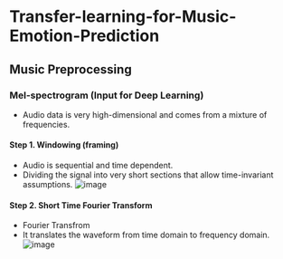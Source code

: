 # Transfer-learning-for-Music-Emotion-Prediction
## Music Preprocessing
### Mel-spectrogram (Input for Deep Learning)
  * Audio data is very high-dimensional and comes from a mixture of frequencies.
#### Step 1. Windowing (framing)
  * Audio is sequential and time dependent.
  * Dividing the signal into very short sections that allow time-invariant assumptions.
![image](https://user-images.githubusercontent.com/67357059/123906225-bb9b8300-d9ae-11eb-8b09-5d04c4f87537.png)
#### Step 2. Short Time Fourier Transform
 * Fourier Transfrom
  * It translates the waveform from time domain to frequency domain.
![image](https://user-images.githubusercontent.com/67357059/123906414-1b922980-d9af-11eb-9f30-ecce22cabffd.png)


